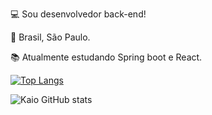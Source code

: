 :computer: Sou desenvolvedor back-end!

:house_with_garden: Brasil, São Paulo.

:books: Atualmente estudando Spring boot e React.

[![Top Langs](https://github-readme-stats.vercel.app/api/top-langs/?username=KaioFAnjos&layout=compact)](https://https://github.com/KaioFAnjos/github-readme-stats)

![Kaio GitHub stats](https://github-readme-stats.vercel.app/api?username=KaioFAnjos&show_icons=true&theme=radical)

